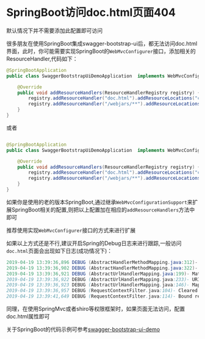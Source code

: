 # SpringBoot访问doc.html页面404

默认情况下并不需要添加此配置即可访问

很多朋友在使用SpringBoot集成swagger-bootstrap-ui后，都无法访问doc.html界面，此时，你可能需要实现SpringBoot的`WebMvcConfigurer`接口，添加相关的ResourceHandler,代码如下：

```java
@SpringBootApplication
public class SwaggerBootstrapUiDemoApplication  implements WebMvcConfigurer{

	@Override
	public void addResourceHandlers(ResourceHandlerRegistry registry) {
		registry.addResourceHandler("doc.html").addResourceLocations("classpath*:/META-INF/resources/");
		registry.addResourceHandler("/webjars/**").addResourceLocations("classpath*:/META-INF/resources/webjars/");
	}
}
```

或者

```java

@SpringBootApplication
public class SwaggerBootstrapUiDemoApplication  implements WebMvcConfigurer{

	@Override
	public void addResourceHandlers(ResourceHandlerRegistry registry) {
		registry.addResourceHandler("doc.html").addResourceLocations("classpath:/META-INF/resources/");
		registry.addResourceHandler("/webjars/**").addResourceLocations("classpath:/META-INF/resources/webjars/");
	}
}
```

如果你是使用的老的版本SpringBoot,通过继承`WebMvcConfigurationSupport`来扩展SpringBoot相关的配置,则把以上配置加在相应的`addResourceHandlers`方法中即可

推荐使用实现`WebMvcConfigurer`接口的方式来进行扩展


如果以上方式还是不行,建议开启Spring的Debug日志来进行跟踪,一般访问`doc.html`页面会出现如下日志(成功情况下)：
```java
2019-04-19 13:39:36,896 DEBUG (AbstractHandlerMethodMapping.java:312)- Looking up handler method for path /doc.html
2019-04-19 13:39:36,902 DEBUG (AbstractHandlerMethodMapping.java:322)- Did not find handler method for [/doc.html]
2019-04-19 13:39:36,921 DEBUG (AbstractUrlHandlerMapping.java:199)- Matching patterns for request [/doc.html] are [/**]
2019-04-19 13:39:36,922 DEBUG (AbstractUrlHandlerMapping.java:233)- URI Template variables for request [/doc.html] are {}
2019-04-19 13:39:36,923 DEBUG (AbstractUrlHandlerMapping.java:146)- Mapping [/doc.html] to HandlerExecutionChain with handler [ResourceHttpRequestHandler [locations=[class path resource [META-INF/resources/], class path resource [resources/], class path resource [static/], class path resource [public/], ServletContext resource [/]], resolvers=[org.springframework.web.servlet.resource.PathResourceResolver@da32f3]]] and 1 interceptor
2019-04-19 13:39:36,957 DEBUG (RequestContextFilter.java:104)- Cleared thread-bound request context: org.apache.catalina.connector.RequestFacade@28759ea7
2019-04-19 13:39:41,649 DEBUG (RequestContextFilter.java:114)- Bound request context to thread: org.apache.catalina.connector.RequestFacade@28759ea7
```



同理，在使用SpringMvc或者shiro等权限框架时，如果页面无法访问，配置doc.html属性即可

关于SpringBoot的代码示例可参考[swagger-bootstrap-ui-demo](https://gitee.com/xiaoym/swagger-bootstrap-ui-demo/tree/master/swagger-bootstrap-ui-demo)
 
 
 